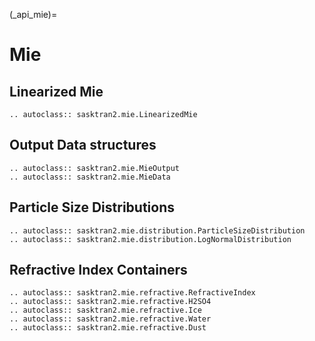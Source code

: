 
(_api_mie)=
# Mie

## Linearized Mie
```{eval-rst}
.. autoclass:: sasktran2.mie.LinearizedMie

```

## Output Data structures
```{eval-rst}
.. autoclass:: sasktran2.mie.MieOutput
.. autoclass:: sasktran2.mie.MieData

```

## Particle Size Distributions
```{eval-rst}
.. autoclass:: sasktran2.mie.distribution.ParticleSizeDistribution
.. autoclass:: sasktran2.mie.distribution.LogNormalDistribution

```

## Refractive Index Containers
```{eval-rst}
.. autoclass:: sasktran2.mie.refractive.RefractiveIndex
.. autoclass:: sasktran2.mie.refractive.H2SO4
.. autoclass:: sasktran2.mie.refractive.Ice
.. autoclass:: sasktran2.mie.refractive.Water
.. autoclass:: sasktran2.mie.refractive.Dust

```
